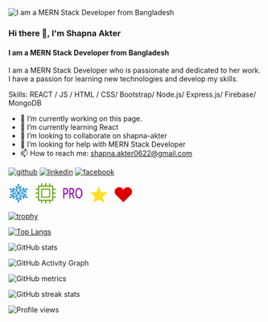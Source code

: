 ![I am a MERN Stack Developer from Bangladesh](https://media-exp1.licdn.com/dms/image/D5616AQGHlDV-x39Nzg/profile-displaybackgroundimage-shrink_350_1400/0/1670708023291?e=1675900800&v=beta&t=FQOPXkcwC96AE0C8D3PW-hQNn1IAmH6R2Sbp-O52C20)

### Hi there 👋, I'm Shapna Akter
#### I am a MERN Stack Developer from Bangladesh

I am a MERN Stack Developer who is passionate and dedicated to her work. I have a passion for learning new technologies and develop my skills.

Skills: REACT / JS / HTML / CSS/ Bootstrap/ Node.js/ Express.js/ Firebase/ MongoDB

- 🔭 I’m currently working on this page. 
- 🌱 I’m currently learning React 
- 👯 I’m looking to collaborate on shapna-akter 
- 🤔 I’m looking for help with MERN Stack Developer 
- 📫 How to reach me: shapna.akter0622@gmail.com 


[<img src='https://cdn.jsdelivr.net/npm/simple-icons@3.0.1/icons/github.svg' alt='github' height='40'>](https://github.com/shapna-akter)  [<img src='https://cdn.jsdelivr.net/npm/simple-icons@3.0.1/icons/linkedin.svg' alt='linkedin' height='40'>](https://www.linkedin.com/in/shapna-akter/)  [<img src='https://cdn.jsdelivr.net/npm/simple-icons@3.0.1/icons/facebook.svg' alt='facebook' height='40'>](https://www.facebook.com/shapna28)  

<a href='https://archiveprogram.github.com/'><img src='https://raw.githubusercontent.com/acervenky/animated-github-badges/master/assets/acbadge.gif' width='40' height='40'></a> <a href='https://docs.github.com/en/developers'><img src='https://raw.githubusercontent.com/acervenky/animated-github-badges/master/assets/devbadge.gif' width='40' height='40'></a> <a href='https://github.com/pricing'><img src='https://raw.githubusercontent.com/acervenky/animated-github-badges/master/assets/pro.gif' width='40' height='40'></a> <a href='https://stars.github.com/'><img src='https://raw.githubusercontent.com/acervenky/animated-github-badges/master/assets/starbadge.gif' width='35' height='35'></a> <a href='https://docs.github.com/en/github/supporting-the-open-source-community-with-github-sponsors'><img src='https://raw.githubusercontent.com/acervenky/animated-github-badges/master/assets/sponsorbadge.gif' width='35' height='35'></a> 

[![trophy](https://github-profile-trophy.vercel.app/?username=shapna-akter)](https://github.com/ryo-ma/github-profile-trophy)

[![Top Langs](https://github-readme-stats.vercel.app/api/top-langs/?username=shapna-akter)](https://github.com/anuraghazra/github-readme-stats)

![GitHub stats](https://github-readme-stats.vercel.app/api?username=shapna-akter&show_icons=true)  

![GitHub Activity Graph](https://activity-graph.herokuapp.com/graph?username=shapna-akter)  

![GitHub metrics](https://metrics.lecoq.io/shapna-akter)  

![GitHub streak stats](https://streak-stats.demolab.com/?user=shapna-akter)  

![Profile views](https://gpvc.arturio.dev/shapna-akter)  
